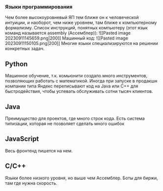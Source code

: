 ### Языки программирования
Чем более высокоуровневый ЯП тем ближе он к человеческой интуиции, и наоборот, чем ниже уровнем, там ближе к компьютерному формализму.
Список инструкций, понятных  компьютеру (этот язык команд называется assembly (Ассемблер)):
![[Pasted image 20230911145659.png|200]]
Машинный код:
![[Pasted image 20230911150105.png|200]]
Многие языки специализируются на решении конкретных задач.
## Python
Машинное обучение, т.к. комьюнити создало много инструментов, позволяющих работать с математикой. Иногда при запуске в продакшн компании типа Яндекс переписывают код на Java или C++ для быстродействия, чтобы успевать обслуживать сотни тысяч клиентов.
## Java
Преимущество для проектов, где много строк кода. Есть система типизации, которая не позволяет сделать много ошибок
## JavaScript
Весь фронтенд пишется на нем. 
## C/C++
Языки более низкого уровня, но выше чем Ассемблер.
Боты для биржи, там где нужна скорость.


